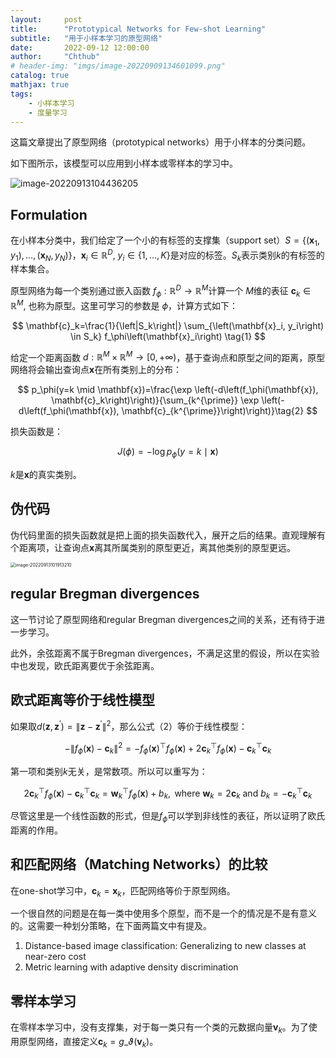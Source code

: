 ```yaml
---
layout:     post
title:      "Prototypical Networks for Few-shot Learning"
subtitle:   "用于小样本学习的原型网络"
date:       2022-09-12 12:00:00
author:     "Chthub"
# header-img: "imgs/image-20220909134601099.png"
catalog: true
mathjax: true
tags:
    - 小样本学习
    - 度量学习
---
```


这篇文章提出了原型网络（prototypical networks）用于小样本的分类问题。

如下图所示，该模型可以应用到小样本或零样本的学习中。

![image-20220913104436205](https://raw.githubusercontent.com/chthub/everydaypaper/main/imgs/image-20220913104436205.png)

## Formulation

在小样本分类中，我们给定了一个小的有标签的支撑集（support set）$S=\left\lbrace \left(\mathbf{x}_1, y_1\right), \ldots,\left(\mathbf{x}_N, y_N\right)\right\rbrace$，$\mathbf{x}_i\in \mathbb{R}^D$, $y_i\in \lbrace 1,\dots,K\rbrace$是对应的标签。$S_k$表示类别$k$的有标签的样本集合。

原型网络为每一个类别通过嵌入函数 $f_\phi: \mathbb{R}^D \rightarrow \mathbb{R}^M$计算一个 $M$维的表征 $\mathbf{c}_k \in \mathbb{R}^M$, 也称为原型。这里可学习的参数是 $\phi$，计算方式如下：

$$
\mathbf{c}_k=\frac{1}{\left|S_k\right|} \sum_{\left(\mathbf{x}_i, y_i\right) \in S_k} f_\phi\left(\mathbf{x}_i\right) \tag{1}
$$

给定一个距离函数 $d: \mathbb{R}^M \times \mathbb{R}^M \rightarrow[0,+\infty)$，基于查询点和原型之间的距离，原型网络将会输出查询点$\mathbf{x}$在所有类别上的分布：

$$
p_\phi(y=k \mid \mathbf{x})=\frac{\exp \left(-d\left(f_\phi(\mathbf{x}), \mathbf{c}_k\right)\right)}{\sum_{k^{\prime}} \exp \left(-d\left(f_\phi(\mathbf{x}), \mathbf{c}_{k^{\prime}}\right)\right)}\tag{2}
$$

损失函数是：

$$
J(\phi)=-\log p_\phi(y=k \mid \mathbf{x})\tag{3}
$$

$k$是$\mathbf{x}$的真实类别。

## 伪代码

伪代码里面的损失函数就是把上面的损失函数代入，展开之后的结果。直观理解有个距离项，让查询点$\mathbf{x}$离其所属类别的原型更近，离其他类别的原型更远。

<img src="https://raw.githubusercontent.com/chthub/everydaypaper/main/imgs/image-20220913101913210.png" alt="image-20220913101913210" style="zoom: 50%;" />

## regular Bregman divergences

这一节讨论了原型网络和regular Bregman divergences之间的关系，还有待于进一步学习。

此外，余弦距离不属于Bregman divergences，不满足这里的假设，所以在实验中也发现，欧氏距离要优于余弦距离。

## 欧式距离等价于线性模型

如果取$d\left(\mathbf{z}, \mathbf{z}^{\prime}\right)=\left\|\mathbf{z}-\mathbf{z}^{\prime}\right\|^2$，那么公式（2）等价于线性模型：

$$
-\left\|f_\phi(\mathbf{x})-\mathbf{c}_k\right\|^2=-f_\phi(\mathbf{x})^{\top} f_\phi(\mathbf{x})+2 \mathbf{c}_k^{\top} f_\phi(\mathbf{x})-\mathbf{c}_k^{\top} \mathbf{c}_k
$$

第一项和类别$k$无关，是常数项。所以可以重写为：

$$
2 \mathbf{c}_k^{\top} f_\phi(\mathbf{x})-\mathbf{c}_k^{\top} \mathbf{c}_k=\mathbf{w}_k^{\top} f_\phi(\mathbf{x})+b_k, \text { where } \mathbf{w}_k=2 \mathbf{c}_k \text { and } b_k=-\mathbf{c}_k^{\top} \mathbf{c}_k
$$

尽管这里是一个线性函数的形式，但是$f_\phi$可以学到非线性的表征，所以证明了欧氏距离的作用。

## 和匹配网络（Matching Networks）的比较

在one-shot学习中，$\mathbf{c}_k=\mathbf{x}_k$，匹配网络等价于原型网络。

一个很自然的问题是在每一类中使用多个原型，而不是一个的情况是不是有意义的。这需要一种划分策略，在下面两篇文中有提及。

1. Distance-based image classification: Generalizing to new classes at near-zero cost
2. Metric learning with adaptive density discrimination

## 零样本学习

在零样本学习中，没有支撑集，对于每一类只有一个类的元数据向量$\mathbf{v}_k$。为了使用原型网络，直接定义$\mathbf{c}_k = g\_{\vartheta}\left(\mathbf{v}_k\right)$。